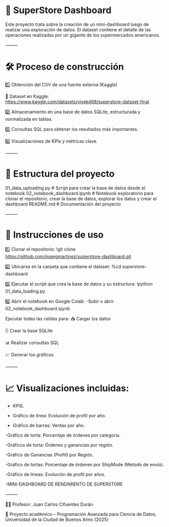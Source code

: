 # 🛒 SuperStore Dashboard

Este proyecto trata sobre la creación de un mini-dashboard luego de realizar una exploración de datos.
El dataset contiene el detalle de las operaciones realizadas por un gigante de los supermercados americanos.

⸻

# 🛠️ Proceso de construcción

1️⃣ Obtención del CSV de una fuente externa (Kaggle)

🔗 Dataset en Kaggle: https://www.kaggle.com/datasets/vivek468/superstore-dataset-final

2️⃣ Almacenamiento en una base de datos SQLite, estructurada y normalizada en tablas.

3️⃣ Consultas SQL para obtener los resultados más importantes.

4️⃣ Visualizaciones de KPIs y métricas clave.

⸻

# 📂 Estructura del proyecto
01_data_uploading.py # Script para crear la base de datos desde el notebook
02_notebook_dashboard.ipynb # Notebook exploratorio para clonar el repositorio, crear la base de datos, explorar los datos y crear el dashboard
README.md # Documentación del proyecto

⸻

# 🚀 Instrucciones de uso

1️⃣ Clonar el repositorio:
!git clone https://github.com/joseigmartinez/superstore-dashboard.git

2️⃣ Ubicarse en la carpeta que contiene el dataset:
%cd superstore-dashboard

3️⃣ Ejecutar el script que crea la base de datos y su estructura:
!python 01_data_loading.py


4️⃣ Abrir el notebook en Google Colab:
-Subir o abrir 02_notebook_dashboard.ipynb

Ejecutar todas las celdas para:
📥 Cargar los datos

🗄️ Crear la base SQLite

📊 Realizar consultas SQL

📈 Generar los gráficos
 
⸻

# 📈 Visualizaciones incluidas:
- KPIS.
  
- Gráfico de línea: Evolución de profit por año.
  
- Gráfico de barras: Ventas por año.

-Gráfico de torta: Porcentaje de órdenes por categoria.

-Gráficos de torta: Órdenes y ganancias por región.

-Gráfico de Ganancias (Profit) por Región.

-Gráfico de tortas: Porcentaje de órdenes por ShipMode (Metodo de envío).

-Gráfico de lineas: Evolución de profit por años.

-MINI-DASHBOARD DE RENDIMIENTO DE SUPERSTORE

⸻

👨‍🏫 Profesor: Juan Carlos Cifuentes Durán

📅 Proyecto académico – Programación Avanzada para Ciencia de Datos, Universidad de la Ciudad de Buenos Aires (2025)
